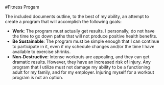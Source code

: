 #Fitness Progam

The included documents outline, to the best of my ability, an attempt to create a program that will accomplish the following goals:
- **Work**: The program must actually get results. I personally, do not have the time to go down paths that will not produce positive health benefits.
- **Be Sustainable**: The program must be simple enough that I can continue to participate in it, even if my schedule changes and/or the time I have available to exercise shrinks. 
- **Non-Destructive**: Intense workouts are appealing, and they can get dramatic results. However, they have an increased risk of injury. Any program that I utilize must not damage my ability to be a functioning adult for my family, and for my employer. Injuring myself for a workout program is not an option. 

